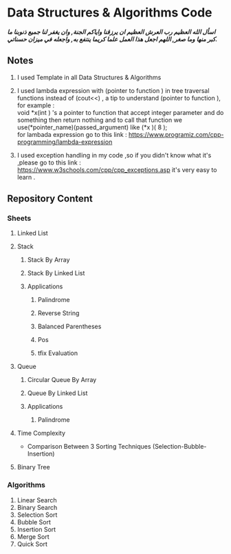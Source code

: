 # Data Structures &amp; Algorithms Code

***اسأل الله العظيم رب العرش العظيم ان يرزقنا واياكم الجنة,
وان يغفر لنا جميع ذنوبنا ما  كبر منها وما صغر,
اللهم اجعل هذا العمل علما كريما ينتفع به, واجعله في ميزان حسناتي.***

## Notes

   1. I used Template in all Data Structures & Algorithms
   2. I used lambda expression with (pointer to function ) in tree traversal functions instead of (cout<<) , a tip to understand (pointer to function ),  
   for example : <br>
   void *x(int ) 's a pointer to function that accept integer parameter and do something then return nothing and to call that function we use(*pointer_name)(passed_argument) like (*x )( 8 );
   <br> for lambada expression go to this link : <https://www.programiz.com/cpp-programming/lambda-expression>

   3. I used exception handling in my code ,so if you didn't know what  it's ,please go to this link : <https://www.w3schools.com/cpp/cpp_exceptions.asp> it's very easy to learn .  

## Repository Content

### Sheets

 1. Linked List

 2. Stack

    1. Stack By Array

    2. Stack By Linked List

    3. Applications

       1. Palindrome

       2. Reverse String

       3. Balanced Parentheses

       4. Pos
       5. tfix Evaluation

 3. Queue

    1. Circular Queue By Array

    2. Queue By Linked List  

    3. Applications

       1. Palindrome

 4. Time Complexity
    * Comparison Between 3 Sorting Techniques (Selection-Bubble-Insertion)

 5. Binary Tree

### Algorithms

1. Linear Search
2. Binary Search
3. Selection Sort
4. Bubble Sort
5. Insertion Sort
6. Merge Sort
7. Quick Sort
